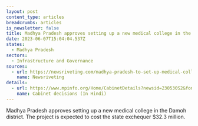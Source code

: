 ```yaml
---
layout: post
content_type: articles
breadcrumbs: articles
is_newsletter: false
title: Madhya Pradesh approves setting up a new medical college in the Damoh district
date: 2023-06-07T15:04:04.537Z
states:
  - Madhya Pradesh
sectors:
  - Infrastructure and Governance
sources:
  - url: https://newsriveting.com/madhya-pradesh-to-set-up-medical-college-in-damoh/
    name: Newsriveting
details:
  - url: https://www.mpinfo.org/Home/CabinetDetails?newsid=230530S2&fontname=Mangal&LocID=32&pubdate=05/30/2023
    name: Cabinet decisions (In Hindi)
---
```

Madhya Pradesh approves setting up a new medical college in the Damoh district. The project is expected to cost the state exchequer $32.3 million.
